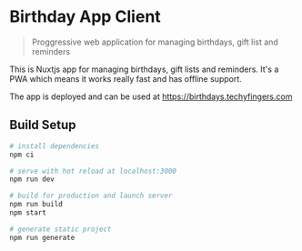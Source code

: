 # Birthday App Client

> Proggressive web application for managing birthdays, gift list and reminders

This is Nuxtjs app for managing birthdays, gift lists and reminders. It's a PWA which means it works really fast and has offline support.

The app is deployed and can be used at https://birthdays.techyfingers.com

## Build Setup
``` bash
# install dependencies
npm ci

# serve with hot reload at localhost:3000
npm run dev

# build for production and launch server
npm run build
npm start

# generate static project
npm run generate
